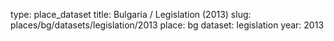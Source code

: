 type: place_dataset
title: Bulgaria / Legislation (2013)
slug: places/bg/datasets/legislation/2013
place: bg
dataset: legislation
year: 2013
